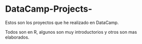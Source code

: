 # DataCamp-Projects-

Estos son los proyectos que he realizado en DataCamp. 

Todos son en R, algunos son muy introductorios y otros son mas elaborados.
